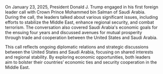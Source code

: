 On January 23, 2025, President Donald J. Trump engaged in his first foreign leader call with Crown Prince Mohammed bin Salman of Saudi Arabia. During the call, the leaders talked about various significant issues, including efforts to stabilize the Middle East, enhance regional security, and combat terrorism. The conversation also covered Saudi Arabia's economic goals for the ensuing four years and discussed avenues for mutual prosperity through trade and cooperation between the United States and Saudi Arabia.

This call reflects ongoing diplomatic relations and strategic discussions between the United States and Saudi Arabia, focusing on shared interests and regional stability. By exploring economic opportunities, both leaders aim to bolster their countries’ economic ties and security cooperation in the Middle East.